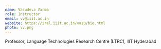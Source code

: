 ```yaml
---
name: Vasudeva Varma
role: Instructor
email: vv@iiit.ac.in
website: https://irel.iiit.ac.in/vasu/bio.html
photo: vv.png
---
```

Professor, Language Technologies Research Centre (LTRC), IIIT Hyderabad